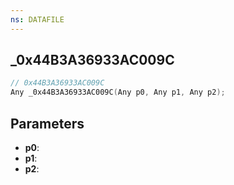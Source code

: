 ```yaml
---
ns: DATAFILE
---
```

## _0x44B3A36933AC009C

```c
// 0x44B3A36933AC009C
Any _0x44B3A36933AC009C(Any p0, Any p1, Any p2);
```

## Parameters
* **p0**:
* **p1**:
* **p2**:
